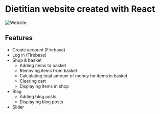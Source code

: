 # Dietitian website created with React

![Website](https://user-images.githubusercontent.com/29462078/138755290-06627521-4f17-4e88-8d8d-1da40be46988.png)

## Features

* Create account (Firebase)
* Log in (Firebase)
* Shop & basket
  * Adding items to basket
  * Removing items from basket
  * Calculating total amount of money for items in basket
  * Clearing cart
  * Displaying items in shop
* Blog
  * Adding blog posts
  * Displaying blog posts
* Slider
